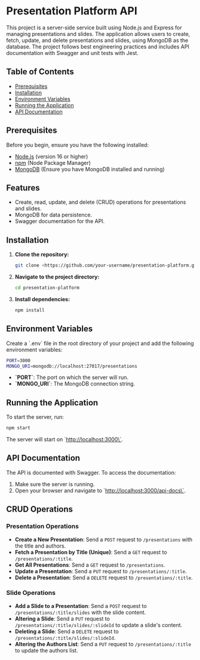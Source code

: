 # Presentation Platform API

This project is a server-side service built using Node.js and Express for managing presentations and slides. The application allows users to create, fetch, update, and delete presentations and slides, using MongoDB as the database. The project follows best engineering practices and includes API documentation with Swagger and unit tests with Jest.

## Table of Contents

- [Prerequisites](#prerequisites)
- [Installation](#installation)
- [Environment Variables](#environment-variables)
- [Running the Application](#running-the-application)
- [API Documentation](#api-documentation)

## Prerequisites

Before you begin, ensure you have the following installed:

- [Node.js](https://nodejs.org/) (version 16 or higher)
- [npm](https://www.npmjs.com/) (Node Package Manager)
- [MongoDB](https://www.mongodb.com/) (Ensure you have MongoDB installed and running)

## Features

- Create, read, update, and delete (CRUD) operations for presentations and slides.
- MongoDB for data persistence.
- Swagger documentation for the API.

## Installation

1. **Clone the repository:**

   ```bash
   git clone <https://github.com/your-username/presentation-platform.git>
   ```

2. **Navigate to the project directory:**

   ```bash
   cd presentation-platform
   ```

3. **Install dependencies:**

   ```bash
   npm install
   ```

## Environment Variables

Create a \`.env\` file in the root directory of your project and add the following environment variables:

```bash
PORT=3000
MONGO_URI=mongodb://localhost:27017/presentations
```
- **\`PORT\`**: The port on which the server will run.
- **\`MONGO_URI\`**: The MongoDB connection string.

## Running the Application

To start the server, run:

```bash
npm start
```

The server will start on \`<http://localhost:3000\`>.

## API Documentation

The API is documented with Swagger. To access the documentation:

1. Make sure the server is running.
2. Open your browser and navigate to \`<http://localhost:3000/api-docs\`>.

## CRUD Operations

### Presentation Operations

- **Create a New Presentation**: Send a `POST` request to `/presentations` with the title and authors.
- **Fetch a Presentation by Title (Unique)**: Send a `GET` request to `/presentations/:title`.
- **Get All Presentations**: Send a `GET` request to `/presentations`.
- **Update a Presentation**: Send a `PUT` request to `/presentations/:title`.
- **Delete a Presentation**: Send a `DELETE` request to `/presentations/:title`.

### Slide Operations

- **Add a Slide to a Presentation**: Send a `POST` request to `/presentations/:title/slides` with the slide content.
- **Altering a Slide**: Send a `PUT` request to `/presentations/:title/slides/:slideId` to update a slide's content.
- **Deleting a Slide**: Send a `DELETE` request to `/presentations/:title/slides/:slideId`.
- **Altering the Authors List**: Send a `PUT` request to `/presentations/:title` to update the authors list.
